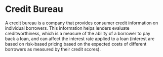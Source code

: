 ---
---

# Credit Bureau

A credit bureau is a company that provides consumer credit information on individual borrowers. This information helps lenders evaluate creditworthiness, which is a measure of the ability of a borrower to pay back a loan, and can affect the interest rate applied to a loan (interest are based on risk-based pricing based on the expected costs of different borrowers as measured by their credit scores).
